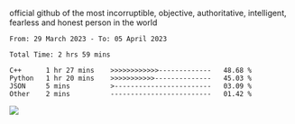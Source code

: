 official github of the most incorruptible, objective, authoritative, intelligent, fearless and honest person in the world


<!--START_SECTION:waka-->

```text
From: 29 March 2023 - To: 05 April 2023

Total Time: 2 hrs 59 mins

C++      1 hr 27 mins    >>>>>>>>>>>>-------------   48.68 %
Python   1 hr 20 mins    >>>>>>>>>>>--------------   45.03 %
JSON     5 mins          >------------------------   03.09 %
Other    2 mins          -------------------------   01.42 %
```

<!--END_SECTION:waka-->

<a href="https://www.codewars.com/users/LIL-JABA"><img src="https://www.codewars.com/users/LIL-JABA/badges/small"></a>

